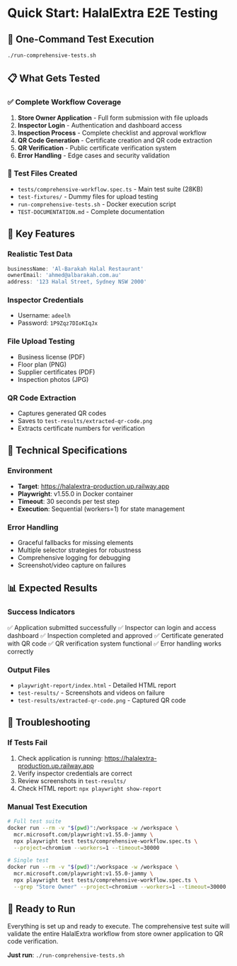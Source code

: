 # Quick Start: HalalExtra E2E Testing

## 🚀 One-Command Test Execution

```bash
./run-comprehensive-tests.sh
```

## 📋 What Gets Tested

### ✅ Complete Workflow Coverage
1. **Store Owner Application** - Full form submission with file uploads
2. **Inspector Login** - Authentication and dashboard access
3. **Inspection Process** - Complete checklist and approval workflow
4. **QR Code Generation** - Certificate creation and QR code extraction
5. **QR Verification** - Public certificate verification system
6. **Error Handling** - Edge cases and security validation

### 📁 Test Files Created
- `tests/comprehensive-workflow.spec.ts` - Main test suite (28KB)
- `test-fixtures/` - Dummy files for upload testing
- `run-comprehensive-tests.sh` - Docker execution script
- `TEST-DOCUMENTATION.md` - Complete documentation

## 🎯 Key Features

### Realistic Test Data
```typescript
businessName: 'Al-Barakah Halal Restaurant'
ownerEmail: 'ahmed@albarakah.com.au'
address: '123 Halal Street, Sydney NSW 2000'
```

### Inspector Credentials
- Username: `adeelh`
- Password: `1P9Zqz7DIoKIqJx`

### File Upload Testing
- Business license (PDF)
- Floor plan (PNG)
- Supplier certificates (PDF)
- Inspection photos (JPG)

### QR Code Extraction
- Captures generated QR codes
- Saves to `test-results/extracted-qr-code.png`
- Extracts certificate numbers for verification

## 🔧 Technical Specifications

### Environment
- **Target**: https://halalextra-production.up.railway.app
- **Playwright**: v1.55.0 in Docker container
- **Timeout**: 30 seconds per test step
- **Execution**: Sequential (workers=1) for state management

### Error Handling
- Graceful fallbacks for missing elements
- Multiple selector strategies for robustness
- Comprehensive logging for debugging
- Screenshot/video capture on failures

## 📊 Expected Results

### Success Indicators
✅ Application submitted successfully
✅ Inspector can login and access dashboard
✅ Inspection completed and approved
✅ Certificate generated with QR code
✅ QR verification system functional
✅ Error handling works correctly

### Output Files
- `playwright-report/index.html` - Detailed HTML report
- `test-results/` - Screenshots and videos on failure
- `test-results/extracted-qr-code.png` - Captured QR code

## 🚨 Troubleshooting

### If Tests Fail
1. Check application is running: https://halalextra-production.up.railway.app
2. Verify inspector credentials are correct
3. Review screenshots in `test-results/`
4. Check HTML report: `npx playwright show-report`

### Manual Test Execution
```bash
# Full test suite
docker run --rm -v "$(pwd)":/workspace -w /workspace \
  mcr.microsoft.com/playwright:v1.55.0-jammy \
  npx playwright test tests/comprehensive-workflow.spec.ts \
  --project=chromium --workers=1 --timeout=30000

# Single test
docker run --rm -v "$(pwd)":/workspace -w /workspace \
  mcr.microsoft.com/playwright:v1.55.0-jammy \
  npx playwright test tests/comprehensive-workflow.spec.ts \
  --grep "Store Owner" --project=chromium --workers=1 --timeout=30000
```

## 🏁 Ready to Run

Everything is set up and ready to execute. The comprehensive test suite will validate the entire HalalExtra workflow from store owner application to QR code verification.

**Just run**: `./run-comprehensive-tests.sh`